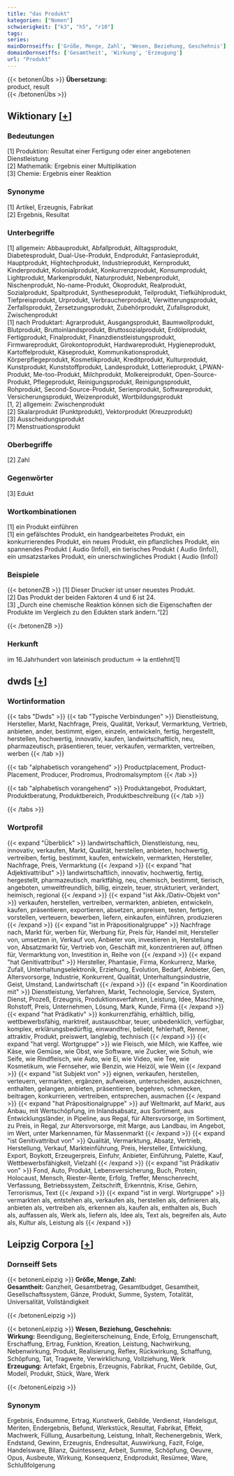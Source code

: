 ```yaml
---
title: "das Produkt"
kategorien: ["Nomen"]
schwierigkeit: ["k3", "h5", "r10"]
tags:
series:
mainDornseiffs: ['Größe, Menge, Zahl', 'Wesen, Beziehung, Geschehnis']
domainDornseiffs: ['Gesamtheit', 'Wirkung', 'Erzeugung']
url: "Produkt"
---
```


{{< betonenÜbs >}}
**Übersetzung:**  
product, result  
{{< /betonenÜbs >}}

## Wiktionary [[+](https://de.wiktionary.org/wiki/Produkt)]

### Bedeutungen
[1] Produktion: Resultat einer Fertigung oder einer angebotenen Dienstleistung  
[2] Mathematik: Ergebnis einer Multiplikation  
[3] Chemie: Ergebnis einer Reaktion  

### Synonyme
[1] Artikel, Erzeugnis, Fabrikat  
[2] Ergebnis, Resultat  

### Unterbegriffe
[1] allgemein: Abbauprodukt, Abfallprodukt, Alltagsprodukt, Diabetesprodukt, Dual-Use-Produkt, Endprodukt, Fantasieprodukt, Hauptprodukt, Hightechprodukt, Industrieprodukt, Kernprodukt, Kinderprodukt, Kolonialprodukt, Konkurrenzprodukt, Konsumprodukt, Lightprodukt, Markenprodukt, Naturprodukt, Nebenprodukt, Nischenprodukt, No-name-Produkt, Ökoprodukt, Realprodukt, Sozialprodukt, Spaltprodukt, Syntheseprodukt, Teilprodukt, Tiefkühlprodukt, Tiefpreisprodukt, Urprodukt, Verbraucherprodukt, Verwitterungsprodukt, Zerfallsprodukt, Zersetzungsprodukt, Zubehörprodukt, Zufallsprodukt, Zwischenprodukt  
[1] nach Produktart: Agrarprodukt, Ausgangsprodukt, Baumwollprodukt, Blutprodukt, Bruttoinlandsprodukt, Bruttosozialprodukt, Erdölprodukt, Fertigprodukt, Finalprodukt, Finanzdienstleistungsprodukt, Firmwareprodukt, Girokontoprodukt, Hardwareprodukt, Hygieneprodukt, Kartoffelprodukt, Käseprodukt, Kommunikationsprodukt, Körperpflegeprodukt, Kosmetikprodukt, Kreditprodukt, Kulturprodukt, Kunstprodukt, Kunststoffprodukt, Landesprodukt, Lotterieprodukt, LPWAN-Produkt, Me-too-Produkt, Milchprodukt, Molkereiprodukt, Open-Source-Produkt, Pflegeprodukt, Reinigungsprodukt, Reinigungsprodukt, Rohprodukt, Second-Source-Produkt, Serienprodukt, Softwareprodukt, Versicherungsprodukt, Weizenprodukt, Wortbildungsprodukt  
[1, 2] allgemein: Zwischenprodukt  
[2] Skalarprodukt (Punktprodukt), Vektorprodukt (Kreuzprodukt)  
[3] Ausscheidungsprodukt  
[?] Menstruationsprodukt  

### Oberbegriffe
[2] Zahl  

### Gegenwörter
[3] Edukt  

### Wortkombinationen
[1] ein Produkt einführen  
[1] ein gefälschtes Produkt, ein handgearbeitetes Produkt, ein konkurrierendes Produkt, ein neues Produkt, ein pflanzliches Produkt, ein spannendes Produkt ( Audio (Info)), ein tierisches Produkt ( Audio (Info)), ein umsatzstarkes Produkt, ein unerschwingliches Produkt ( Audio (Info))  

### Beispiele
{{< betonenZB >}}
[1] Dieser Drucker ist unser neuestes Produkt.  
[2] Das Produkt der beiden Faktoren 4 und 6 ist 24.  
[3] „Durch eine chemische Reaktion können sich die Eigenschaften der Produkte im Vergleich zu den Edukten stark ändern.“[2]  

{{< /betonenZB >}}
### Herkunft
im 16.Jahrhundert von lateinisch productum → la entlehnt[1]  



## dwds [[+](https://www.dwds.de/wb/Produkt)]

### Wortinformation
{{< tabs "Dwds" >}}
{{< tab "Typische Verbindungen" >}}
Dienstleistung, Hersteller, Markt, Nachfrage, Preis, Qualität, Verkauf, Vermarktung, Vertrieb, anbieten, ander, bestimmt, eigen, einzeln, entwickeln, fertig, hergestellt, herstellen, hochwertig, innovativ, kaufen, landwirtschaftlich, neu, pharmazeutisch, präsentieren, teuer, verkaufen, vermarkten, vertreiben, werben
{{< /tab >}}

{{< tab "alphabetisch vorangehend" >}}
Productplacement, Product-Placement, Producer, Prodromus, Prodromalsymptom
{{< /tab >}}

{{< tab "alphabetisch vorangehend" >}}
Produktangebot, Produktart, Produktberatung, Produktbereich, Produktbeschreibung
{{< /tab >}}

{{< /tabs >}}

### Wortprofil
{{< expand "Überblick" >}} landwirtschaftlich, Dienstleistung, neu, innovativ, verkaufen, Markt, Qualität, herstellen, anbieten, hochwertig, vertreiben, fertig, bestimmt, kaufen, entwickeln, vermarkten, Hersteller, Nachfrage, Preis, Vermarktung {{< /expand >}}
{{< expand "hat Adjektivattribut" >}} landwirtschaftlich, innovativ, hochwertig, fertig, hergestellt, pharmazeutisch, marktfähig, neu, chemisch, bestimmt, tierisch, angeboten, umweltfreundlich, billig, einzeln, teuer, strukturiert, verändert, heimisch, regional {{< /expand >}}
{{< expand "ist Akk./Dativ-Objekt von" >}} verkaufen, herstellen, vertreiben, vermarkten, anbieten, entwickeln, kaufen, präsentieren, exportieren, absetzen, anpreisen, testen, fertigen, vorstellen, verteuern, bewerben, liefern, einkaufen, einführen, produzieren {{< /expand >}}
{{< expand "ist in Präpositionalgruppe" >}} Nachfrage nach, Markt für, werben für, Werbung für, Preis für, Handel mit, Hersteller von, umsetzen in, Verkauf von, Anbieter von, investieren in, Herstellung von, Absatzmarkt für, Vertrieb von, Geschäft mit, konzentrieren auf, öffnen für, Vermarktung von, Investition in, Reihe von {{< /expand >}}
{{< expand "hat Genitivattribut" >}} Hersteller, Phantasie, Firma, Konkurrenz, Marke, Zufall, Unterhaltungselektronik, Erziehung, Evolution, Bedarf, Anbieter, Gen, Altersvorsorge, Industrie, Konkurrent, Qualität, Unterhaltungsindustrie, Geist, Umstand, Landwirtschaft {{< /expand >}}
{{< expand "in Koordination mit" >}} Dienstleistung, Verfahren, Markt, Technologie, Service, System, Dienst, Prozeß, Erzeugnis, Produktionsverfahren, Leistung, Idee, Maschine, Rohstoff, Preis, Unternehmen, Lösung, Mark, Kunde, Firma {{< /expand >}}
{{< expand "hat Prädikativ" >}} konkurrenzfähig, erhältlich, billig, wettbewerbsfähig, marktreif, austauschbar, teuer, unbedenklich, verfügbar, komplex, erklärungsbedürftig, einwandfrei, beliebt, fehlerhaft, Renner, attraktiv, Produkt, preiswert, langlebig, technisch {{< /expand >}}
{{< expand "hat vergl. Wortgruppe" >}} wie Fleisch, wie Milch, wie Kaffee, wie Käse, wie Gemüse, wie Obst, wie Software, wie Zucker, wie Schuh, wie Seife, wie Rindfleisch, wie Auto, wie Ei, wie Video, wie Tee, wie Kosmetikum, wie Fernseher, wie Benzin, wie Heizöl, wie Wein {{< /expand >}}
{{< expand "ist Subjekt von" >}} eignen, verkaufen, herstellen, verteuern, vermarkten, ergänzen, aufweisen, unterscheiden, auszeichnen, enthalten, gelangen, anbieten, präsentieren, begehren, schmecken, beitragen, konkurrieren, vertreiben, entsprechen, ausmachen {{< /expand >}}
{{< expand "hat Präpositionalgruppe" >}} auf Weltmarkt, auf Markt, aus Anbau, mit Wertschöpfung, im Inlandsabsatz, aus Sortiment, aus Entwicklungsländer, in Pipeline, aus Regal, für Altersvorsorge, im Sortiment, zu Preis, in Regal, zur Altersvorsorge, mit Marge, aus Landbau, im Angebot, im Wert, unter Markennamen, für Massenmarkt {{< /expand >}}
{{< expand "ist Genitivattribut von" >}} Qualität, Vermarktung, Absatz, Vertrieb, Herstellung, Verkauf, Markteinführung, Preis, Hersteller, Entwicklung, Export, Boykott, Erzeugerpreis, Einfuhr, Anbieter, Einführung, Palette, Kauf, Wettbewerbsfähigkeit, Vielzahl {{< /expand >}}
{{< expand "ist Prädikativ von" >}} Fond, Auto, Produkt, Lebensversicherung, Buch, Protein, Holocaust, Mensch, Riester-Rente, Erfolg, Treffer, Menschenrecht, Verfassung, Betriebssystem, Zeitschrift, Erkenntnis, Krise, Gehirn, Terrorismus, Text {{< /expand >}}
{{< expand "ist in vergl. Wortgruppe" >}} vermarkten als, entstehen als, verkaufen als, herstellen als, definieren als, anbieten als, vertreiben als, erkennen als, kaufen als, enthalten als, Buch als, auffassen als, Werk als, liefern als, Idee als, Text als, begreifen als, Auto als, Kultur als, Leistung als {{< /expand >}}

## Leipzig Corpora [[+](https://corpora.uni-leipzig.de/en/res?word=Produkt&corpusId=deu_newscrawl-public_2018)]

### Dornseiff Sets
{{< betonenLeipzig >}}
**Größe, Menge, Zahl:**  
**Gesamtheit:** Ganzheit, Gesamtbetrag, Gesamtbudget, Gesamtheit, Gesellschaftssystem, Gänze, Produkt, Summe, System, Totalität, Universalität, Vollständigkeit  

{{< /betonenLeipzig >}}


{{< betonenLeipzig >}}
**Wesen, Beziehung, Geschehnis:**  
**Wirkung:** Beendigung, Begleiterscheinung, Ende, Erfolg, Errungenschaft, Erschaffung, Ertrag, Funktion, Kreation, Leistung, Nachwirkung, Nebenwirkung, Produkt, Realisierung, Reflex, Rückwirkung, Schaffung, Schöpfung, Tat, Tragweite, Verwirklichung, Vollziehung, Werk  
**Erzeugung:** Artefakt, Ergebnis, Erzeugnis, Fabrikat, Frucht, Gebilde, Gut, Modell, Produkt, Stück, Ware, Werk  

{{< /betonenLeipzig >}}

### Synonym
Ergebnis, Endsumme, Ertrag, Kunstwerk, Gebilde, Verdienst, Handelsgut, Meriten, Endergebnis, Befund, Werkstück, Resultat, Fabrikat, Effekt, Machwerk, Füllung, Ausarbeitung, Leistung, Inhalt, Rechenergebnis, Werk, Endstand, Gewinn, Erzeugnis, Endresultat, Auswirkung, Fazit, Folge, Handelsware, Bilanz, Quintessenz, Arbeit, Summe, Schöpfung, Oeuvre, Opus, Ausbeute, Wirkung, Konsequenz, Endprodukt, Resümee, Ware, Schlußfolgerung

